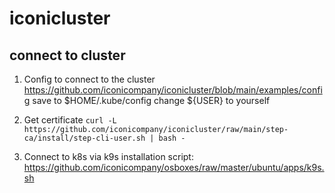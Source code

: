 # iconicluster

## connect to cluster
1. Config to connect to the cluster
https://github.com/iconicompany/iconicluster/blob/main/examples/config
save to $HOME/.kube/config
change ${USER} to yourself

2. Get certificate `curl -L https://github.com/iconicompany/iconicluster/raw/main/step-ca/install/step-cli-user.sh | bash -`

3. Connect to k8s via k9s
installation script: https://github.com/iconicompany/osboxes/raw/master/ubuntu/apps/k9s.sh

